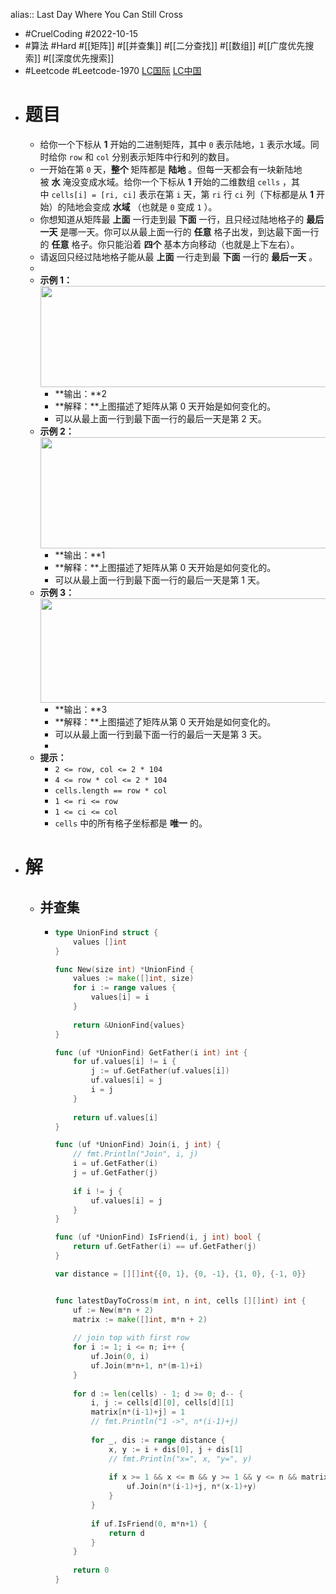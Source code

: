 alias:: Last Day Where You Can Still Cross
- #CruelCoding #2022-10-15
- #算法 #Hard #[[矩阵]] #[[并查集]] #[[二分查找]] #[[数组]] #[[广度优先搜索]] #[[深度优先搜索]]
- #Leetcode #Leetcode-1970 [LC国际](https://leetcode.com/problems/last-day-where-you-can-still-cross/) [LC中国](https://leetcode.cn/problems/last-day-where-you-can-still-cross/)
- # 题目
	- 给你一个下标从 **1** 开始的二进制矩阵，其中 `0` 表示陆地，`1` 表示水域。同时给你 `row` 和 `col` 分别表示矩阵中行和列的数目。
	- 一开始在第 `0` 天，**整个** 矩阵都是 **陆地** 。但每一天都会有一块新陆地被 **水** 淹没变成水域。给你一个下标从 **1** 开始的二维数组 `cells` ，其中 `cells[i] = [ri, ci]` 表示在第 `i` 天，第 `ri` 行 `ci` 列（下标都是从 **1** 开始）的陆地会变成 **水域** （也就是 `0` 变成 `1` ）。
	- 你想知道从矩阵最 **上面** 一行走到最 **下面** 一行，且只经过陆地格子的 **最后一天** 是哪一天。你可以从最上面一行的 **任意** 格子出发，到达最下面一行的 **任意** 格子。你只能沿着 **四个** 基本方向移动（也就是上下左右）。
	- 请返回只经过陆地格子能从最 **上面** 一行走到最 **下面** 一行的 **最后一天** 。
	-
	- **示例 1：**
	  		<img alt="" src="https://assets.leetcode.com/uploads/2021/07/27/1.png" style="width: 624px; height: 162px;">
		- **输出：**2
		- **解释：**上图描述了矩阵从第 0 天开始是如何变化的。
		- 可以从最上面一行到最下面一行的最后一天是第 2 天。
	- **示例 2：**
	  		<img alt="" src="https://assets.leetcode.com/uploads/2021/07/27/2.png" style="width: 504px; height: 178px;">
		- **输出：**1
		- **解释：**上图描述了矩阵从第 0 天开始是如何变化的。
		- 可以从最上面一行到最下面一行的最后一天是第 1 天。
	- **示例 3：**
	  		<img alt="" src="https://assets.leetcode.com/uploads/2021/07/27/3.png" style="width: 666px; height: 167px;">
		- **输出：**3
		- **解释：**上图描述了矩阵从第 0 天开始是如何变化的。
		- 可以从最上面一行到最下面一行的最后一天是第 3 天。
		-
	- **提示：**
		- `2 <= row, col <= 2 * 104`
		- `4 <= row * col <= 2 * 104`
		- `cells.length == row * col`
		- `1 <= ri <= row`
		- `1 <= ci <= col`
		- `cells` 中的所有格子坐标都是 **唯一** 的。
- # 解
	- ## 并查集
		- ```go
		  type UnionFind struct {
		      values []int
		  }
		  
		  func New(size int) *UnionFind {
		      values := make([]int, size)
		      for i := range values {
		          values[i] = i
		      }
		      
		      return &UnionFind{values}
		  }
		  
		  func (uf *UnionFind) GetFather(i int) int {
		      for uf.values[i] != i {
		          j := uf.GetFather(uf.values[i])
		          uf.values[i] = j
		          i = j
		      }
		      
		      return uf.values[i]
		  }
		  
		  func (uf *UnionFind) Join(i, j int) {
		      // fmt.Println("Join", i, j)
		      i = uf.GetFather(i)
		      j = uf.GetFather(j)
		      
		      if i != j {
		          uf.values[i] = j
		      }
		  }
		  
		  func (uf *UnionFind) IsFriend(i, j int) bool {
		      return uf.GetFather(i) == uf.GetFather(j)
		  }
		  
		  var distance = [][]int{{0, 1}, {0, -1}, {1, 0}, {-1, 0}}
		  
		  
		  func latestDayToCross(m int, n int, cells [][]int) int {    
		      uf := New(m*n + 2)
		      matrix := make([]int, m*n + 2)
		      
		      // join top with first row
		      for i := 1; i <= n; i++ {
		          uf.Join(0, i)
		          uf.Join(m*n+1, n*(m-1)+i)
		      }
		      
		      for d := len(cells) - 1; d >= 0; d-- {
		          i, j := cells[d][0], cells[d][1]
		          matrix[n*(i-1)+j] = 1
		          // fmt.Println("1 ->", n*(i-1)+j)
		          
		          for _, dis := range distance {
		              x, y := i + dis[0], j + dis[1]
		              // fmt.Println("x=", x, "y=", y)
		              
		              if x >= 1 && x <= m && y >= 1 && y <= n && matrix[n*(x-1)+y] == 1 {
		                  uf.Join(n*(i-1)+j, n*(x-1)+y)
		              }
		          }
		          
		          if uf.IsFriend(0, m*n+1) {
		              return d
		          }
		      }
		      
		      return 0
		  }
		  ```